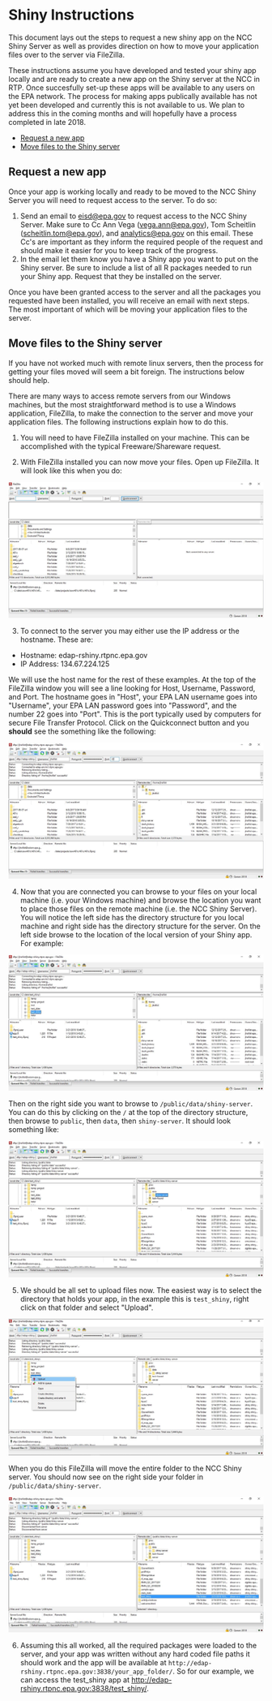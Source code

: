 # Shiny Instructions

This document lays out the steps to request a new shiny app on the NCC Shiny Server as well as provides direction on how to move your application files over to the server via FileZilla.

These instructions assume you have developed and tested your shiny app locally and are ready to create a new app on the Shiny server at the NCC in RTP.  Once succesfully set-up these apps will be available to any users on the EPA network.  The process for making apps publically available has not yet been developed and currently this is not available to us.  We plan to address this in the coming months and will hopefully have a process completed in late 2018.

- [Request a new app](#request-a-new-app)
- [Move files to the Shiny server](#move-files-to-the-shiny-server)

## Request a new app

Once your app is working locally and ready to be moved to the NCC Shiny Server you will need to request access to the server.  To do so:

1. Send an email to eisd@epa.gov to request access to the NCC Shiny Server. Make sure to Cc Ann Vega (vega.ann@epa.gov), Tom Scheitlin (scheitlin.tom@epa.gov), and analytics@epa.gov on this email.  These Cc's are important as they inform the required people of the request and should make it easier for you to keep track of the progress.
2. In the email let them know you have a Shiny app you want to put on the Shiny server.  Be sure to include a list of all R packages needed to run your Shiny app. Request that they be installed on the server.

Once you have been granted access to the server and all the packages you requested have been installed, you will receive an email with next steps.  The most important of which will be moving your application files to the server.

## Move files to the Shiny server

If you have not worked much with remote linux servers, then the process for getting your files moved will seem a bit foreign.  The instructions below should help.

There are many ways to access remote servers from our Windows machines, but the most straightforward method is to use a Windows application, FileZilla, to make the connection to the server and move your application files.  The following instructions explain how to do this.

1. You will need to have FileZilla installed on your machine.  This can be accomplished with the typical Freeware/Shareware request.  

2. With FileZilla installed you can now move your files.  Open up FileZilla.  It will look like this when you do:

![FileZilla Opened](img/filezilla_open.jpg)

3. To connect to the server you may either use the IP address or the hostname.  These are:

  - Hostname:  edap-rshiny.rtpnc.epa.gov
  - IP Address:  134.67.224.125
  
We will use the host name for the rest of these examples. At the top of the FileZilla window you will see a line looking for Host, Username, Password, and Port.  The hostname goes in "Host", your EPA LAN username goes into "Username", your EPA LAN password goes into "Password", and the number 22 goes into "Port".  This is the port typically used by computers for secure File Transfer Protocol.  Click on the Quickconnect button and you **should** see the something like the following:

![FileZilla Connected](img/filezilla_connected.jpg)

4. Now that you are connected you can browse to your files on your local machine (i.e. your Windows machine) and browse the location you want to place those files on the remote machine (i.e. the NCC Shiny Server).  You will notice the left side has the directory structure for you local machine and right side has the directory structure for the server.  On the left side browse to the location of the local version of your Shiny app.  For example:

![FileZilla Local](img/filezilla_local.jpg)

Then on the right side you want to browse to `/public/data/shiny-server`.  You can do this by clicking on the `/` at the top of the directory structure, then browse to `public`, then `data`, then `shiny-server`.  It should look something like:

![FileZilla Remote](img/filezilla_remote.jpg)

5. We should be all set to upload files now.  The easiest way is to select the directory that holds your app, in the example this is `test_shiny`, right click on that folder and select "Upload".  

![FileZilla Upload](img/filezilla_upload.jpg)

When you do this FileZilla will move the entire folder to the NCC Shiny server.  You should now see on the right side your folder in `/public/data/shiny-server`.  

![FileZilla Test Shiny](img/filezilla_test_shiny.jpg)

6. Assuming this all worked, all the required packages were loaded to the server, and your app was written without any hard coded file paths it should work and the app will be available at `http://edap-rshiny.rtpnc.epa.gov:3838/your_app_folder/`.  So for our example, we can access the test_shiny app at <http://edap-rshiny.rtpnc.epa.gov:3838/test_shiny/>.



